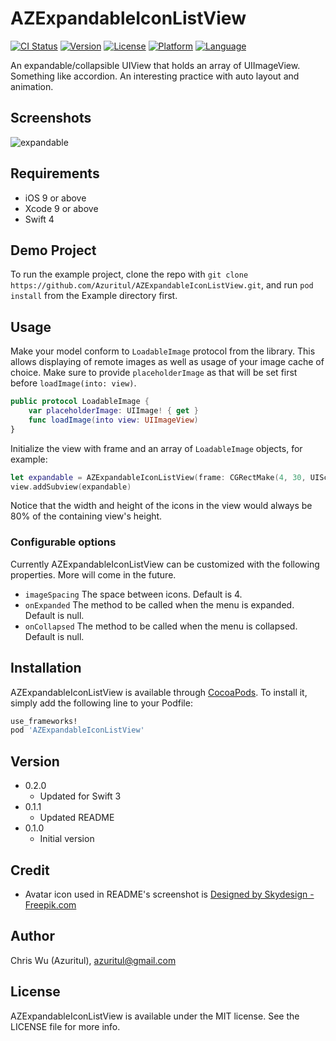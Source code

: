 # AZExpandableIconListView

[![CI Status](http://img.shields.io/travis/Azuritul/AZExpandableIconListView.svg?style=flat)](https://travis-ci.org/Azuritul/AZExpandableIconListView)
[![Version](https://img.shields.io/cocoapods/v/AZExpandableIconListView.svg?style=flat)](http://cocoapods.org/pods/AZExpandableIconListView)
[![License](https://img.shields.io/cocoapods/l/AZExpandableIconListView.svg?style=flat)](http://cocoapods.org/pods/AZExpandableIconListView)
[![Platform](https://img.shields.io/cocoapods/p/AZExpandableIconListView.svg?style=flat)](http://cocoapods.org/pods/AZExpandableIconListView)
[![Language](https://img.shields.io/badge/swift-4.2-orange.svg)](http://swift.org)

An expandable/collapsible UIView that holds an array of UIImageView. Something like accordion.  An interesting practice with auto layout and animation.

## Screenshots
![expandable](https://cloud.githubusercontent.com/assets/879197/12738681/49bc442c-c9a6-11e5-976e-68650cbe4af2.gif)

## Requirements
- iOS 9 or above
- Xcode 9 or above
- Swift 4

## Demo Project
To run the example project, clone the repo with `git clone https://github.com/Azuritul/AZExpandableIconListView.git`, and run `pod install` from the Example directory first.

## Usage

Make your model conform to `LoadableImage` protocol from the library. This allows displaying of remote images as well as usage of your image cache of choice. Make sure to provide `placeholderImage` as that will be set first before `loadImage(into: view)`.

```Swift
public protocol LoadableImage {
    var placeholderImage: UIImage! { get }
    func loadImage(into view: UIImageView)
}
```

Initialize the view with frame and an array of `LoadableImage` objects, for example:
```Swift
let expandable = AZExpandableIconListView(frame: CGRectMake(4, 30, UIScreen.mainScreen().bounds.size.width - 20, 70), images: [image1, image2, image3])
view.addSubview(expandable)
```
Notice that the width and height of the icons in the view would always be 80% of the containing view's height.

### Configurable options
Currently AZExpandableIconListView can be customized with the following properties. More will come in the future.

- `imageSpacing` The space between icons. Default is 4.
- `onExpanded` The method to be called when the menu is expanded. Default is null.
- `onCollapsed` The method to be called when the menu is collapsed. Default is null.

## Installation

AZExpandableIconListView is available through [CocoaPods](http://cocoapods.org). To install
it, simply add the following line to your Podfile:

```ruby
use_frameworks!
pod 'AZExpandableIconListView'
```
## Version
- 0.2.0
   - Updated for Swift 3
- 0.1.1
   - Updated README
- 0.1.0
   - Initial version

## Credit

- Avatar icon used in README's screenshot is [Designed by Skydesign - Freepik.com](http://www.freepik.com/free-photos-vectors/people)

## Author

Chris Wu (Azuritul), azuritul@gmail.com

## License

AZExpandableIconListView is available under the MIT license. See the LICENSE file for more info.
